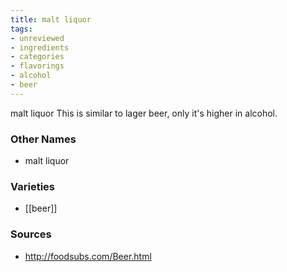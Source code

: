 ```yaml
---
title: malt liquor
tags:
- unreviewed
- ingredients
- categories
- flavorings
- alcohol
- beer
---
```

malt liquor This is similar to lager beer, only it's higher in alcohol.

### Other Names

* malt liquor

### Varieties

* [[beer]]

### Sources
* http://foodsubs.com/Beer.html
